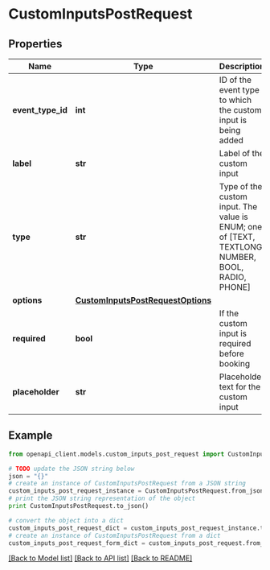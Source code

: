 # CustomInputsPostRequest


## Properties

Name | Type | Description | Notes
------------ | ------------- | ------------- | -------------
**event_type_id** | **int** | ID of the event type to which the custom input is being added | 
**label** | **str** | Label of the custom input | 
**type** | **str** | Type of the custom input. The value is ENUM; one of [TEXT, TEXTLONG, NUMBER, BOOL, RADIO, PHONE] | 
**options** | [**CustomInputsPostRequestOptions**](CustomInputsPostRequestOptions.md) |  | [optional] 
**required** | **bool** | If the custom input is required before booking | 
**placeholder** | **str** | Placeholder text for the custom input | 

## Example

```python
from openapi_client.models.custom_inputs_post_request import CustomInputsPostRequest

# TODO update the JSON string below
json = "{}"
# create an instance of CustomInputsPostRequest from a JSON string
custom_inputs_post_request_instance = CustomInputsPostRequest.from_json(json)
# print the JSON string representation of the object
print CustomInputsPostRequest.to_json()

# convert the object into a dict
custom_inputs_post_request_dict = custom_inputs_post_request_instance.to_dict()
# create an instance of CustomInputsPostRequest from a dict
custom_inputs_post_request_form_dict = custom_inputs_post_request.from_dict(custom_inputs_post_request_dict)
```
[[Back to Model list]](../README.md#documentation-for-models) [[Back to API list]](../README.md#documentation-for-api-endpoints) [[Back to README]](../README.md)


